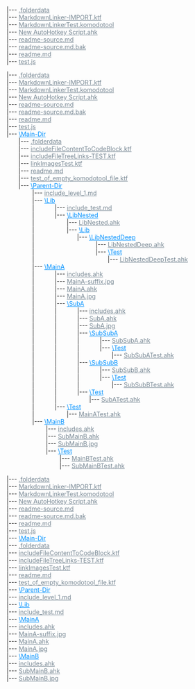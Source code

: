 |--- <a href=".folderdata" style="color:#788894;" >.folderdata</a>  
|--- <a href="MarkdownLinker-IMPORT.ktf" style="color:#788894;" >MarkdownLinker-IMPORT.ktf</a>  
|--- <a href="MarkdownLinkerTest.komodotool" style="color:#788894;" >MarkdownLinkerTest.komodotool</a>  
|--- <a href="New AutoHotkey Script.ahk" style="color:#788894;" >New AutoHotkey Script.ahk</a>  
|--- <a href="readme-source.md" style="color:#788894;" >readme-source.md</a>  
|--- <a href="readme-source.md.bak" style="color:#788894;" >readme-source.md.bak</a>  
|--- <a href="readme.md" style="color:#788894;" >readme.md</a>  
|--- <a href="test.js" style="color:#788894;" >test.js</a>  

|--- <a href=".folderdata" style="color:#788894;" >.folderdata</a>  
|--- <a href="MarkdownLinker-IMPORT.ktf" style="color:#788894;" >MarkdownLinker-IMPORT.ktf</a>  
|--- <a href="MarkdownLinkerTest.komodotool" style="color:#788894;" >MarkdownLinkerTest.komodotool</a>  
|--- <a href="New AutoHotkey Script.ahk" style="color:#788894;" >New AutoHotkey Script.ahk</a>  
|--- <a href="readme-source.md" style="color:#788894;" >readme-source.md</a>  
|--- <a href="readme-source.md.bak" style="color:#788894;" >readme-source.md.bak</a>  
|--- <a href="readme.md" style="color:#788894;" >readme.md</a>  
|--- <a href="test.js" style="color:#788894;" >test.js</a>  
|--- <a href="Main-Dir" style="color:#0091ff;" >\Main-Dir</a>  
 &nbsp; &nbsp; &nbsp; &nbsp;|--- <a href="Main-Dir/.folderdata" style="color:#788894;" >.folderdata</a>  
 &nbsp; &nbsp; &nbsp; &nbsp;|--- <a href="Main-Dir/includeFileContentToCodeBlock.ktf" style="color:#788894;" >includeFileContentToCodeBlock.ktf</a>  
 &nbsp; &nbsp; &nbsp; &nbsp;|--- <a href="Main-Dir/includeFileTreeLinks-TEST.ktf" style="color:#788894;" >includeFileTreeLinks-TEST.ktf</a>  
 &nbsp; &nbsp; &nbsp; &nbsp;|--- <a href="Main-Dir/linkImagesTest.ktf" style="color:#788894;" >linkImagesTest.ktf</a>  
 &nbsp; &nbsp; &nbsp; &nbsp;|--- <a href="Main-Dir/readme.md" style="color:#788894;" >readme.md</a>  
 &nbsp; &nbsp; &nbsp; &nbsp;|--- <a href="Main-Dir/test_of_empty_komodotool_file.ktf" style="color:#788894;" >test_of_empty_komodotool_file.ktf</a>  
 &nbsp; &nbsp; &nbsp; &nbsp;|--- <a href="Main-Dir/Parent-Dir" style="color:#0091ff;" >\Parent-Dir</a>  
 &nbsp; &nbsp; &nbsp; &nbsp; &nbsp; &nbsp; &nbsp; &nbsp;|--- <a href="Main-Dir/Parent-Dir/include_level_1.md" style="color:#788894;" >include_level_1.md</a>  
 &nbsp; &nbsp; &nbsp; &nbsp; &nbsp; &nbsp; &nbsp; &nbsp;|--- <a href="Main-Dir/Parent-Dir/Lib" style="color:#0091ff;" >\Lib</a>  
 &nbsp; &nbsp; &nbsp; &nbsp; &nbsp; &nbsp; &nbsp; &nbsp;| &nbsp; &nbsp; &nbsp; &nbsp; &nbsp; &nbsp;|--- <a href="Main-Dir/Parent-Dir/Lib/include_test.md" style="color:#788894;" >include_test.md</a>  
 &nbsp; &nbsp; &nbsp; &nbsp; &nbsp; &nbsp; &nbsp; &nbsp;| &nbsp; &nbsp; &nbsp; &nbsp; &nbsp; &nbsp;|--- <a href="Main-Dir/Parent-Dir/Lib/LibNested" style="color:#0091ff;" >\LibNested</a>  
 &nbsp; &nbsp; &nbsp; &nbsp; &nbsp; &nbsp; &nbsp; &nbsp;| &nbsp; &nbsp; &nbsp; &nbsp; &nbsp; &nbsp; &nbsp; &nbsp; &nbsp; |--- <a href="Main-Dir/Parent-Dir/Lib/LibNested/LibNested.ahk" style="color:#788894;" >LibNested.ahk</a>  
 &nbsp; &nbsp; &nbsp; &nbsp; &nbsp; &nbsp; &nbsp; &nbsp;| &nbsp; &nbsp; &nbsp; &nbsp; &nbsp; &nbsp; &nbsp; &nbsp; &nbsp; |--- <a href="Main-Dir/Parent-Dir/Lib/LibNested/Lib" style="color:#0091ff;" >\Lib</a>  
 &nbsp; &nbsp; &nbsp; &nbsp; &nbsp; &nbsp; &nbsp; &nbsp;| &nbsp; &nbsp; &nbsp; &nbsp; &nbsp; &nbsp; &nbsp; &nbsp; &nbsp; &nbsp; &nbsp; &nbsp;  |--- <a href="Main-Dir/Parent-Dir/Lib/LibNested/Lib/LibNestedDeep" style="color:#0091ff;" >\LibNestedDeep</a>  
 &nbsp; &nbsp; &nbsp; &nbsp; &nbsp; &nbsp; &nbsp; &nbsp;| &nbsp; &nbsp; &nbsp; &nbsp; &nbsp; &nbsp; &nbsp; &nbsp; &nbsp; &nbsp; &nbsp; &nbsp; &nbsp; &nbsp; &nbsp; &nbsp; &nbsp; &nbsp;|--- <a href="Main-Dir/Parent-Dir/Lib/LibNested/Lib/LibNestedDeep/LibNestedDeep.ahk" style="color:#788894;" >LibNestedDeep.ahk</a>  
 &nbsp; &nbsp; &nbsp; &nbsp; &nbsp; &nbsp; &nbsp; &nbsp;| &nbsp; &nbsp; &nbsp; &nbsp; &nbsp; &nbsp; &nbsp; &nbsp; &nbsp; &nbsp; &nbsp; &nbsp; &nbsp; &nbsp; &nbsp; &nbsp; &nbsp; &nbsp;|--- <a href="Main-Dir/Parent-Dir/Lib/LibNested/Lib/LibNestedDeep/Test" style="color:#0091ff;" >\Test</a>  
 &nbsp; &nbsp; &nbsp; &nbsp; &nbsp; &nbsp; &nbsp; &nbsp;| &nbsp; &nbsp; &nbsp; &nbsp; &nbsp; &nbsp; &nbsp; &nbsp; &nbsp; &nbsp; &nbsp; &nbsp; &nbsp; &nbsp; &nbsp; &nbsp; &nbsp; &nbsp; &nbsp; &nbsp; &nbsp; |--- <a href="Main-Dir/Parent-Dir/Lib/LibNested/Lib/LibNestedDeep/Test/LibNestedDeepTest.ahk" style="color:#788894;" >LibNestedDeepTest.ahk</a>  
 &nbsp; &nbsp; &nbsp; &nbsp; &nbsp; &nbsp; &nbsp; &nbsp;|--- <a href="Main-Dir/Parent-Dir/MainA" style="color:#0091ff;" >\MainA</a>  
 &nbsp; &nbsp; &nbsp; &nbsp; &nbsp; &nbsp; &nbsp; &nbsp;| &nbsp; &nbsp; &nbsp; &nbsp; &nbsp; &nbsp;|--- <a href="Main-Dir/Parent-Dir/MainA/includes.ahk" style="color:#788894;" >includes.ahk</a>  
 &nbsp; &nbsp; &nbsp; &nbsp; &nbsp; &nbsp; &nbsp; &nbsp;| &nbsp; &nbsp; &nbsp; &nbsp; &nbsp; &nbsp;|--- <a href="Main-Dir/Parent-Dir/MainA/MainA-suffix.jpg" style="color:#788894;" >MainA-suffix.jpg</a>  
 &nbsp; &nbsp; &nbsp; &nbsp; &nbsp; &nbsp; &nbsp; &nbsp;| &nbsp; &nbsp; &nbsp; &nbsp; &nbsp; &nbsp;|--- <a href="Main-Dir/Parent-Dir/MainA/MainA.ahk" style="color:#788894;" >MainA.ahk</a>  
 &nbsp; &nbsp; &nbsp; &nbsp; &nbsp; &nbsp; &nbsp; &nbsp;| &nbsp; &nbsp; &nbsp; &nbsp; &nbsp; &nbsp;|--- <a href="Main-Dir/Parent-Dir/MainA/MainA.jpg" style="color:#788894;" >MainA.jpg</a>  
 &nbsp; &nbsp; &nbsp; &nbsp; &nbsp; &nbsp; &nbsp; &nbsp;| &nbsp; &nbsp; &nbsp; &nbsp; &nbsp; &nbsp;|--- <a href="Main-Dir/Parent-Dir/MainA/SubA" style="color:#0091ff;" >\SubA</a>  
 &nbsp; &nbsp; &nbsp; &nbsp; &nbsp; &nbsp; &nbsp; &nbsp;| &nbsp; &nbsp; &nbsp; &nbsp; &nbsp; &nbsp;| &nbsp; &nbsp; &nbsp; &nbsp; &nbsp; &nbsp;|--- <a href="Main-Dir/Parent-Dir/MainA/SubA/includes.ahk" style="color:#788894;" >includes.ahk</a>  
 &nbsp; &nbsp; &nbsp; &nbsp; &nbsp; &nbsp; &nbsp; &nbsp;| &nbsp; &nbsp; &nbsp; &nbsp; &nbsp; &nbsp;| &nbsp; &nbsp; &nbsp; &nbsp; &nbsp; &nbsp;|--- <a href="Main-Dir/Parent-Dir/MainA/SubA/SubA.ahk" style="color:#788894;" >SubA.ahk</a>  
 &nbsp; &nbsp; &nbsp; &nbsp; &nbsp; &nbsp; &nbsp; &nbsp;| &nbsp; &nbsp; &nbsp; &nbsp; &nbsp; &nbsp;| &nbsp; &nbsp; &nbsp; &nbsp; &nbsp; &nbsp;|--- <a href="Main-Dir/Parent-Dir/MainA/SubA/SubA.jpg" style="color:#788894;" >SubA.jpg</a>  
 &nbsp; &nbsp; &nbsp; &nbsp; &nbsp; &nbsp; &nbsp; &nbsp;| &nbsp; &nbsp; &nbsp; &nbsp; &nbsp; &nbsp;| &nbsp; &nbsp; &nbsp; &nbsp; &nbsp; &nbsp;|--- <a href="Main-Dir/Parent-Dir/MainA/SubA/SubSubA" style="color:#0091ff;" >\SubSubA</a>  
 &nbsp; &nbsp; &nbsp; &nbsp; &nbsp; &nbsp; &nbsp; &nbsp;| &nbsp; &nbsp; &nbsp; &nbsp; &nbsp; &nbsp;| &nbsp; &nbsp; &nbsp; &nbsp; &nbsp; &nbsp;| &nbsp; &nbsp; &nbsp; &nbsp; &nbsp; &nbsp;|--- <a href="Main-Dir/Parent-Dir/MainA/SubA/SubSubA/SubSubA.ahk" style="color:#788894;" >SubSubA.ahk</a>  
 &nbsp; &nbsp; &nbsp; &nbsp; &nbsp; &nbsp; &nbsp; &nbsp;| &nbsp; &nbsp; &nbsp; &nbsp; &nbsp; &nbsp;| &nbsp; &nbsp; &nbsp; &nbsp; &nbsp; &nbsp;| &nbsp; &nbsp; &nbsp; &nbsp; &nbsp; &nbsp;|--- <a href="Main-Dir/Parent-Dir/MainA/SubA/SubSubA/Test" style="color:#0091ff;" >\Test</a>  
 &nbsp; &nbsp; &nbsp; &nbsp; &nbsp; &nbsp; &nbsp; &nbsp;| &nbsp; &nbsp; &nbsp; &nbsp; &nbsp; &nbsp;| &nbsp; &nbsp; &nbsp; &nbsp; &nbsp; &nbsp;| &nbsp; &nbsp; &nbsp; &nbsp; &nbsp; &nbsp; &nbsp; &nbsp; &nbsp; |--- <a href="Main-Dir/Parent-Dir/MainA/SubA/SubSubA/Test/SubSubATest.ahk" style="color:#788894;" >SubSubATest.ahk</a>  
 &nbsp; &nbsp; &nbsp; &nbsp; &nbsp; &nbsp; &nbsp; &nbsp;| &nbsp; &nbsp; &nbsp; &nbsp; &nbsp; &nbsp;| &nbsp; &nbsp; &nbsp; &nbsp; &nbsp; &nbsp;|--- <a href="Main-Dir/Parent-Dir/MainA/SubA/SubSubB" style="color:#0091ff;" >\SubSubB</a>  
 &nbsp; &nbsp; &nbsp; &nbsp; &nbsp; &nbsp; &nbsp; &nbsp;| &nbsp; &nbsp; &nbsp; &nbsp; &nbsp; &nbsp;| &nbsp; &nbsp; &nbsp; &nbsp; &nbsp; &nbsp;| &nbsp; &nbsp; &nbsp; &nbsp; &nbsp; &nbsp;|--- <a href="Main-Dir/Parent-Dir/MainA/SubA/SubSubB/SubSubB.ahk" style="color:#788894;" >SubSubB.ahk</a>  
 &nbsp; &nbsp; &nbsp; &nbsp; &nbsp; &nbsp; &nbsp; &nbsp;| &nbsp; &nbsp; &nbsp; &nbsp; &nbsp; &nbsp;| &nbsp; &nbsp; &nbsp; &nbsp; &nbsp; &nbsp;| &nbsp; &nbsp; &nbsp; &nbsp; &nbsp; &nbsp;|--- <a href="Main-Dir/Parent-Dir/MainA/SubA/SubSubB/Test" style="color:#0091ff;" >\Test</a>  
 &nbsp; &nbsp; &nbsp; &nbsp; &nbsp; &nbsp; &nbsp; &nbsp;| &nbsp; &nbsp; &nbsp; &nbsp; &nbsp; &nbsp;| &nbsp; &nbsp; &nbsp; &nbsp; &nbsp; &nbsp;| &nbsp; &nbsp; &nbsp; &nbsp; &nbsp; &nbsp; &nbsp; &nbsp; &nbsp; |--- <a href="Main-Dir/Parent-Dir/MainA/SubA/SubSubB/Test/SubSubBTest.ahk" style="color:#788894;" >SubSubBTest.ahk</a>  
 &nbsp; &nbsp; &nbsp; &nbsp; &nbsp; &nbsp; &nbsp; &nbsp;| &nbsp; &nbsp; &nbsp; &nbsp; &nbsp; &nbsp;| &nbsp; &nbsp; &nbsp; &nbsp; &nbsp; &nbsp;|--- <a href="Main-Dir/Parent-Dir/MainA/SubA/Test" style="color:#0091ff;" >\Test</a>  
 &nbsp; &nbsp; &nbsp; &nbsp; &nbsp; &nbsp; &nbsp; &nbsp;| &nbsp; &nbsp; &nbsp; &nbsp; &nbsp; &nbsp;| &nbsp; &nbsp; &nbsp; &nbsp; &nbsp; &nbsp; &nbsp; &nbsp; &nbsp; |--- <a href="Main-Dir/Parent-Dir/MainA/SubA/Test/SubATest.ahk" style="color:#788894;" >SubATest.ahk</a>  
 &nbsp; &nbsp; &nbsp; &nbsp; &nbsp; &nbsp; &nbsp; &nbsp;| &nbsp; &nbsp; &nbsp; &nbsp; &nbsp; &nbsp;|--- <a href="Main-Dir/Parent-Dir/MainA/Test" style="color:#0091ff;" >\Test</a>  
 &nbsp; &nbsp; &nbsp; &nbsp; &nbsp; &nbsp; &nbsp; &nbsp;| &nbsp; &nbsp; &nbsp; &nbsp; &nbsp; &nbsp; &nbsp; &nbsp; &nbsp; |--- <a href="Main-Dir/Parent-Dir/MainA/Test/MainATest.ahk" style="color:#788894;" >MainATest.ahk</a>  
 &nbsp; &nbsp; &nbsp; &nbsp; &nbsp; &nbsp; &nbsp; &nbsp;|--- <a href="Main-Dir/Parent-Dir/MainB" style="color:#0091ff;" >\MainB</a>  
 &nbsp; &nbsp; &nbsp; &nbsp; &nbsp; &nbsp; &nbsp; &nbsp; &nbsp; &nbsp; &nbsp; &nbsp;|--- <a href="Main-Dir/Parent-Dir/MainB/includes.ahk" style="color:#788894;" >includes.ahk</a>  
 &nbsp; &nbsp; &nbsp; &nbsp; &nbsp; &nbsp; &nbsp; &nbsp; &nbsp; &nbsp; &nbsp; &nbsp;|--- <a href="Main-Dir/Parent-Dir/MainB/SubMainB.ahk" style="color:#788894;" >SubMainB.ahk</a>  
 &nbsp; &nbsp; &nbsp; &nbsp; &nbsp; &nbsp; &nbsp; &nbsp; &nbsp; &nbsp; &nbsp; &nbsp;|--- <a href="Main-Dir/Parent-Dir/MainB/SubMainB.jpg" style="color:#788894;" >SubMainB.jpg</a>  
 &nbsp; &nbsp; &nbsp; &nbsp; &nbsp; &nbsp; &nbsp; &nbsp; &nbsp; &nbsp; &nbsp; &nbsp;|--- <a href="Main-Dir/Parent-Dir/MainB/Test" style="color:#0091ff;" >\Test</a>  
 &nbsp; &nbsp; &nbsp; &nbsp; &nbsp; &nbsp; &nbsp; &nbsp; &nbsp; &nbsp; &nbsp; &nbsp; &nbsp; &nbsp; &nbsp; &nbsp;|--- <a href="Main-Dir/Parent-Dir/MainB/Test/MainBTest.ahk" style="color:#788894;" >MainBTest.ahk</a>  
 &nbsp; &nbsp; &nbsp; &nbsp; &nbsp; &nbsp; &nbsp; &nbsp; &nbsp; &nbsp; &nbsp; &nbsp; &nbsp; &nbsp; &nbsp; &nbsp;|--- <a href="Main-Dir/Parent-Dir/MainB/Test/SubMainBTest.ahk" style="color:#788894;" >SubMainBTest.ahk</a>  

|--- <a href=".folderdata" style="color:#788894;" >.folderdata</a>  
|--- <a href="MarkdownLinker-IMPORT.ktf" style="color:#788894;" >MarkdownLinker-IMPORT.ktf</a>  
|--- <a href="MarkdownLinkerTest.komodotool" style="color:#788894;" >MarkdownLinkerTest.komodotool</a>  
|--- <a href="New AutoHotkey Script.ahk" style="color:#788894;" >New AutoHotkey Script.ahk</a>  
|--- <a href="readme-source.md" style="color:#788894;" >readme-source.md</a>  
|--- <a href="readme-source.md.bak" style="color:#788894;" >readme-source.md.bak</a>  
|--- <a href="readme.md" style="color:#788894;" >readme.md</a>  
|--- <a href="test.js" style="color:#788894;" >test.js</a>  
|--- <a href="Main-Dir" style="color:#0091ff;" >\Main-Dir</a>  
|--- <a href="Main-Dir/.folderdata" style="color:#788894;" >.folderdata</a>  
|--- <a href="Main-Dir/includeFileContentToCodeBlock.ktf" style="color:#788894;" >includeFileContentToCodeBlock.ktf</a>  
|--- <a href="Main-Dir/includeFileTreeLinks-TEST.ktf" style="color:#788894;" >includeFileTreeLinks-TEST.ktf</a>  
|--- <a href="Main-Dir/linkImagesTest.ktf" style="color:#788894;" >linkImagesTest.ktf</a>  
|--- <a href="Main-Dir/readme.md" style="color:#788894;" >readme.md</a>  
|--- <a href="Main-Dir/test_of_empty_komodotool_file.ktf" style="color:#788894;" >test_of_empty_komodotool_file.ktf</a>  
|--- <a href="Main-Dir/Parent-Dir" style="color:#0091ff;" >\Parent-Dir</a>  
|--- <a href="Main-Dir/Parent-Dir/include_level_1.md" style="color:#788894;" >include_level_1.md</a>  
|--- <a href="Main-Dir/Parent-Dir/Lib" style="color:#0091ff;" >\Lib</a>  
|--- <a href="Main-Dir/Parent-Dir/Lib/include_test.md" style="color:#788894;" >include_test.md</a>  
|--- <a href="Main-Dir/Parent-Dir/MainA" style="color:#0091ff;" >\MainA</a>  
|--- <a href="Main-Dir/Parent-Dir/MainA/includes.ahk" style="color:#788894;" >includes.ahk</a>  
|--- <a href="Main-Dir/Parent-Dir/MainA/MainA-suffix.jpg" style="color:#788894;" >MainA-suffix.jpg</a>  
|--- <a href="Main-Dir/Parent-Dir/MainA/MainA.ahk" style="color:#788894;" >MainA.ahk</a>  
|--- <a href="Main-Dir/Parent-Dir/MainA/MainA.jpg" style="color:#788894;" >MainA.jpg</a>  
|--- <a href="Main-Dir/Parent-Dir/MainB" style="color:#0091ff;" >\MainB</a>  
|--- <a href="Main-Dir/Parent-Dir/MainB/includes.ahk" style="color:#788894;" >includes.ahk</a>  
|--- <a href="Main-Dir/Parent-Dir/MainB/SubMainB.ahk" style="color:#788894;" >SubMainB.ahk</a>  
|--- <a href="Main-Dir/Parent-Dir/MainB/SubMainB.jpg" style="color:#788894;" >SubMainB.jpg</a>  
  